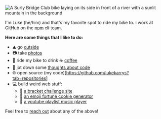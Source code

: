 ![A Surly Bridge Club bike laying on its side in front of a river with a sunlit mountain in the background](./river.jpg)

I'm Luke (he/him) and that's my favorite spot to ride my bike to. I work at GitHub on the [npm](https://github.com/npm) cli team.

**Here are some things that I like to do:**

- ⛰️ go [outside](https://instagram.com/lukes.outside)
- 📷 take [photos](https://photos.lukelov.es)
- 🚴 ride my bike to drink ☕ [coffee](https://lukelov.es/tags/coffeeneuring/)
- 📝 jot down some [thoughts about code](https://lukecod.es)
- 🌐 open source (my code)[https://github.com/lukekarrys?tab=repositories]
- 💻 build weird web stuff:
  - 🏅 [a bracket challenge site](https://bracket.club)
  - 🥠 [an emoji fortune cookie generator](https://emojifortunes.lukecod.es/)
  - 🎵 [a youtube playlist music player](https://livefromquarantine.club/)

Feel free to [reach out](https://lukekarrys.com) about any of the above!
